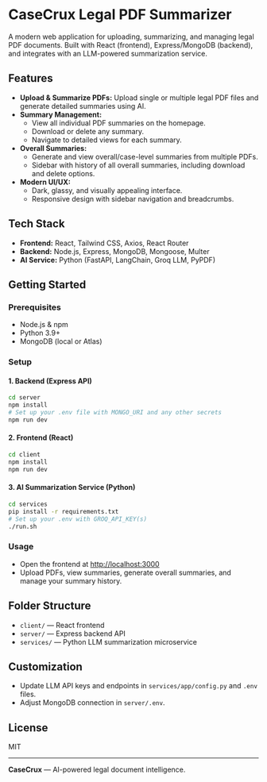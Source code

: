 # CaseCrux Legal PDF Summarizer

A modern web application for uploading, summarizing, and managing legal PDF documents. Built with React (frontend), Express/MongoDB (backend), and integrates with an LLM-powered summarization service.

## Features

- **Upload & Summarize PDFs:** Upload single or multiple legal PDF files and generate detailed summaries using AI.
- **Summary Management:**
  - View all individual PDF summaries on the homepage.
  - Download or delete any summary.
  - Navigate to detailed views for each summary.
- **Overall Summaries:**
  - Generate and view overall/case-level summaries from multiple PDFs.
  - Sidebar with history of all overall summaries, including download and delete options.
- **Modern UI/UX:**
  - Dark, glassy, and visually appealing interface.
  - Responsive design with sidebar navigation and breadcrumbs.

## Tech Stack

- **Frontend:** React, Tailwind CSS, Axios, React Router
- **Backend:** Node.js, Express, MongoDB, Mongoose, Multer
- **AI Service:** Python (FastAPI, LangChain, Groq LLM, PyPDF)

## Getting Started

### Prerequisites

- Node.js & npm
- Python 3.9+
- MongoDB (local or Atlas)

### Setup

#### 1. Backend (Express API)

```bash
cd server
npm install
# Set up your .env file with MONGO_URI and any other secrets
npm run dev
```

#### 2. Frontend (React)

```bash
cd client
npm install
npm run dev
```

#### 3. AI Summarization Service (Python)

```bash
cd services
pip install -r requirements.txt
# Set up your .env with GROQ_API_KEY(s)
./run.sh
```

### Usage

- Open the frontend at [http://localhost:3000](http://localhost:3000)
- Upload PDFs, view summaries, generate overall summaries, and manage your summary history.

## Folder Structure

- `client/` — React frontend
- `server/` — Express backend API
- `services/` — Python LLM summarization microservice

## Customization

- Update LLM API keys and endpoints in `services/app/config.py` and `.env` files.
- Adjust MongoDB connection in `server/.env`.

## License

MIT

---

**CaseCrux** — AI-powered legal document intelligence.
